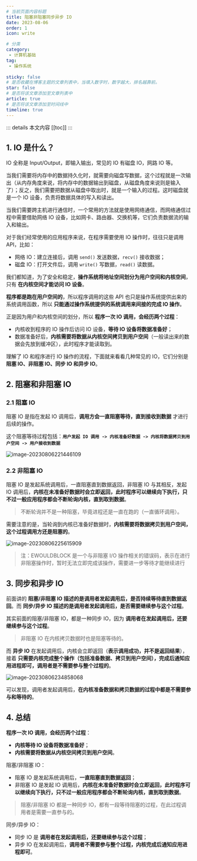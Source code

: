 ```yaml
---
# 当前页面内容标题
title: 阻塞非阻塞同步异步 IO
date: 2023-08-06
order: 1
icon: write

# 分类
category:
 - 计算机基础
tag:
 - 操作系统
 
sticky: false
# 是否收藏在博客主题的文章列表中，当填入数字时，数字越大，排名越靠前。
star: false
# 是否将该文章添加至文章列表中
article: true
# 是否将该文章添加至时间线中
timeline: true
---
```



::: details 本文内容
[[toc]]
:::


## 1. IO 是什么？

IO 全称是 Input/Output，即输入输出，常见的 IO 有磁盘 IO，网路 IO 等。

当我们需要将内存中的数据持久化时，就需要向磁盘写数据，这个过程就是一次输出（从内存角度来说，将内存中的数据输出到磁盘，从磁盘角度来说则是输入了）；反之，我们需要把数据从磁盘中取出时，就是一个输入的过程。这时磁盘就是一个 IO 设备，负责将数据具体的写入和读出。

当我们需要跨主机进行通信时，一个常用的方法就是使用网络通信，而网络通信过程中需要借助网络 IO 设备，比如网卡、路由器、交换机等，它们负责数据流的输入和输出。

对于我们经常使用的应用程序来说，在程序需要使用 IO 操作时，往往只是调用 API，比如：

- 网络 IO：建立连接后，调用 `send()` 发送数据，`recv()` 接收数据；
- 磁盘 IO：打开文件后，调用 `write()` 写数据，`read()` 读数据。

我们都知道，为了安全和稳定，**操作系统将地址空间划分为用户空间和内核空间**，只有 **在内核空间才能访问 IO 设备**。

**程序都是跑在用户空间的**，所以程序调用的这些 API 也只是操作系统提供出来的系统调用函数，所以 **只能通过操作系统提供的系统调用来间接的完成 IO 操作**。

正是因为用户和内核空间的划分，所以 **程序一次 IO 调用，会经历两个过程**：

- 内核收到程序的 IO 操作后访问 IO 设备，**等待 IO 设备将数据准备好**；
- 数据准备好后，**内核需要将数据从内核空间拷贝到用户空间**（一般读出来的数据会先放到缓冲区），此时程序才能读取到。

理解了 IO 和程序进行 IO 操作的流程，下面就来看看几种常见的 IO，它们分别是 **阻塞 IO、非阻塞 IO、同步 IO 和异步 IO**。

## 2. 阻塞和非阻塞 IO

### 2.1 阻塞 IO

阻塞 IO 是指在发起 IO 调用后，**调用方会一直阻塞等待，直到接收到数据** 才进行后续的操作。

这个阻塞等待过程包括：**`用户发起 IO 调用 -> 内核准备好数据 -> 内核将数据拷贝到用户空间 -> 用户接收到数据`**

![image-20230806221446109](https://run-notes.oss-cn-beijing.aliyuncs.com/notes/202308062214921.png)

### 2.2 非阻塞 IO

阻塞 IO 是发起系统调用后，一直阻塞直到数据返回，非阻塞 IO 与其相反，发起 IO 调用后，**内核在未准备好数据时会立即返回，此时程序可以继续向下执行，只不过一般应用程序都会不断轮询内核，直到取到数据**。

> 不断轮询并不是一种阻塞，毕竟进程还是一直在跑的（一直循环调用）。

需要注意的是，当轮询到内核已准备好数据时，**内核需要将数据拷贝到用户空间，这个过程调用方还是阻塞的**。

![image-20230806225615909](https://run-notes.oss-cn-beijing.aliyuncs.com/notes/202308062256398.png)

> 注：EWOULDBLOCK 是一个与非阻塞 I/O 操作相关的错误码，表示在进行非阻塞操作时，暂时无法立即完成该操作，需要进一步等待才能继续进行

## 3. 同步和异步 IO

前面讲的 **阻塞/非阻塞 IO 描述的是调用者发起调用后，是否持续等待直到数据返回**。而 **同步/异步 IO 描述的是调用者发起调用后，是否需要继续参与这个过程**。

其实前面的阻塞/非阻塞 IO，都是一种同步 IO，因为 **调用者在发起调用后，还要继续参与这个过程**。

> 非阻塞 IO 在内核拷贝数据时也是阻塞等待的。

而 **异步 IO** 在发起调用后，内核会立即返回（**表示调用成功，并不是返回结果**），接着 **只需要内核完成整个操作（包括准备数据、拷贝到用户空间），完成后通知应用进程即可，调用者是不需要参与整个过程的**。

![image-20230806234858068](https://run-notes.oss-cn-beijing.aliyuncs.com/notes/202308062356757.png)

可以发现，调用者发起调用后，**在内核准备数据和拷贝数据的过程中都是不需要参与和等待的**。

## 4. 总结

**程序一次 IO 调用，会经历两个过程**：

- **内核等待 IO 设备将数据准备好**；
- **内核需要将数据从内核空间拷贝到用户空间**。

阻塞/非阻塞 IO：

- 阻塞 IO 是发起系统调用后，**一直阻塞直到数据返回**；
- 非阻塞 IO 是发起 IO 调用后，**内核在未准备好数据时会立即返回，此时程序可以继续向下执行，只不过一般应用程序都会不断轮询内核，直到取到数据**。

> 阻塞/非阻塞 IO 都是一种同步 IO，都有一段等待阻塞的过程，在此过程调用者是需要一直参与的。

同步/异步 IO：

- 同步 IO 是 **调用者在发起调用后，还要继续参与这个过程**；
- 异步 IO 在发起调用后，**调用者不需要参与整个过程，内核完成后通知应用进程即可**。


